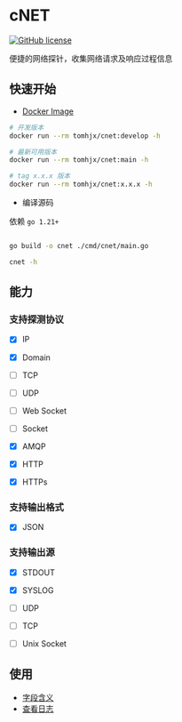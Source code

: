 # cNET

[![GitHub license](https://img.shields.io/github/license/tomhjx/netcat.svg?style=popout-square)](https://github.com/tomhjx/netcat/blob/main/LICENSE)

便捷的网络探针，收集网络请求及响应过程信息

## 快速开始

* [Docker Image](https://hub.docker.com/r/tomhjx/cnet)

```bash
# 开发版本
docker run --rm tomhjx/cnet:develop -h

# 最新可用版本
docker run --rm tomhjx/cnet:main -h

# tag x.x.x 版本
docker run --rm tomhjx/cnet:x.x.x -h

```

* 编译源码

依赖 `go 1.21+`

```bash

go build -o cnet ./cmd/cnet/main.go

cnet -h

```

## 能力

### 支持探测协议

* [x] IP
* [x] Domain
* [ ] TCP
* [ ] UDP
* [ ] Web Socket
* [ ] Socket
* [x] AMQP
* [x] HTTP
* [x] HTTPs


### 支持输出格式

* [x] JSON

### 支持输出源
* [x] STDOUT
* [x] SYSLOG
* [ ] UDP
* [ ] TCP
* [ ] Unix Socket


## 使用

* [字段含义](./doc/fields.md)
* [查看日志](./doc/logging.md)

